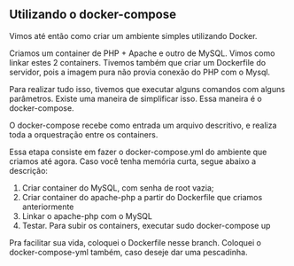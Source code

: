 ## Utilizando o docker-compose

Vimos até então como criar um ambiente simples utilizando Docker. 

Criamos um container de PHP + Apache e outro de MySQL. Vimos como linkar estes 2 containers. Tivemos também que criar um Dockerfile do servidor, pois a imagem pura não provia conexão do PHP com o Mysql.

Para realizar tudo isso, tivemos que executar alguns comandos com alguns parâmetros. Existe uma maneira de simplificar isso. Essa maneira é o docker-compose.

O docker-compose recebe como entrada um arquivo descritivo, e realiza toda a orquestração entre os containers.

Essa etapa consiste em fazer o docker-compose.yml do ambiente que criamos até agora. Caso você tenha memória curta, segue abaixo a descrição:

1. Criar container do MySQL, com senha de root vazia;
2. Criar container do apache-php a partir do Dockerfile que criamos anteriormente
3. Linkar o apache-php com o MySQL
4. Testar. Para subir os containers, executar sudo docker-compose up

Pra facilitar sua vida, coloquei o Dockerfile nesse branch. Coloquei o docker-compose-yml também, caso deseje dar uma pescadinha.
